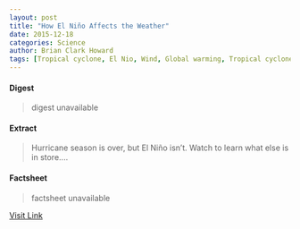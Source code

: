 ```yaml
---
layout: post
title: "How El Niño Affects the Weather"
date: 2015-12-18
categories: Science
author: Brian Clark Howard
tags: [Tropical cyclone, El Nio, Wind, Global warming, Tropical cyclones, Applied and interdisciplinary physics, Vortices, Storm, Windstorms, Tropics, Earth sciences, Physical geography, Tropical cyclone seasons, Meteorology, Natural disasters, Climatology, Seasons, Climate, Tropical meteorology, Atmospheric sciences, Earth phenomena, Natural hazards, Featured]
---
```



#### Digest
>digest unavailable

#### Extract
>Hurricane season is over, but El Niño isn’t. Watch to learn what else is in store....

#### Factsheet
>factsheet unavailable

[Visit Link](http://news.nationalgeographic.com/2015/11/151125-el-nino-hurricanes-drought-climate-science/)


